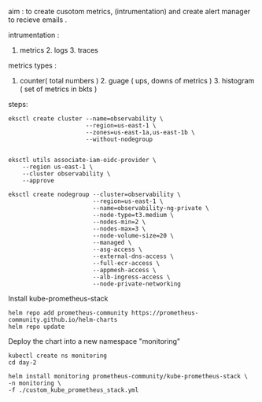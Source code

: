 aim : to create cusotom metrics, (intrumentation) and create alert manager to recieve emails . 

intrumentation : 
1. metrics 2. logs 3. traces

metrics types : 
1. counter( total numbers )  2. guage ( ups, downs of metrics )  3. histogram ( set of metrics in bkts ) 


steps:

```
eksctl create cluster --name=observability \
                      --region=us-east-1 \
                      --zones=us-east-1a,us-east-1b \
                      --without-nodegroup
```

```

eksctl utils associate-iam-oidc-provider \
    --region us-east-1 \
    --cluster observability \
    --approve
```

```
eksctl create nodegroup --cluster=observability \
                        --region=us-east-1 \
                        --name=observability-ng-private \
                        --node-type=t3.medium \
                        --nodes-min=2 \
                        --nodes-max=3 \
                        --node-volume-size=20 \
                        --managed \
                        --asg-access \
                        --external-dns-access \
                        --full-ecr-access \
                        --appmesh-access \
                        --alb-ingress-access \
                        --node-private-networking

```


Install kube-prometheus-stack

```
helm repo add prometheus-community https://prometheus-community.github.io/helm-charts
helm repo update

```

Deploy the chart into a new namespace "monitoring"

```
kubectl create ns monitoring
cd day-2

helm install monitoring prometheus-community/kube-prometheus-stack \
-n monitoring \
-f ./custom_kube_prometheus_stack.yml
```
